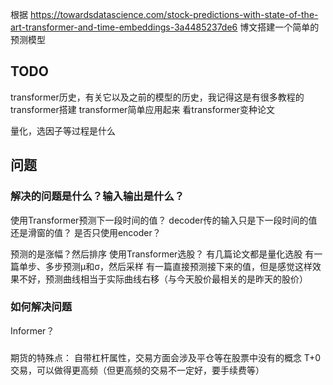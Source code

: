 根据 https://towardsdatascience.com/stock-predictions-with-state-of-the-art-transformer-and-time-embeddings-3a4485237de6 博文搭建一个简单的预测模型


## TODO

transformer历史，有关它以及之前的模型的历史，我记得这是有很多教程的
transformer搭建
transformer简单应用起来
看transformer变种论文


量化，选因子等过程是什么


## 问题

### 解决的问题是什么？输入输出是什么？

使用Transformer预测下一段时间的值？
decoder传的输入只是下一段时间的值还是滑窗的值？
是否只使用encoder？



预测的是涨幅？然后排序
使用Transformer选股？
有几篇论文都是量化选股
有一篇单步、多步预测μ和σ，然后采样
有一篇直接预测接下来的值，但是感觉这样效果不好，预测曲线相当于实际曲线右移（与今天股价最相关的是昨天的股价）

### 如何解决问题

Informer？

### 

期货的特殊点：
自带杠杆属性，交易方面会涉及平仓等在股票中没有的概念
T+0交易，可以做得更高频（但更高频的交易不一定好，要手续费等）

